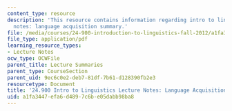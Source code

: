 ```yaml
---
content_type: resource
description: 'This resource contains information regarding intro to linguistics lecture
  notes: language acquisition summary.'
file: /media/courses/24-900-introduction-to-linguistics-fall-2012/a1fa3447efa6d4897c6be05dabb98ba8_MIT24_900F12_LanguagAcqsum.pdf
file_type: application/pdf
learning_resource_types:
- Lecture Notes
ocw_type: OCWFile
parent_title: Lecture Summaries
parent_type: CourseSection
parent_uid: 9ec6c0e2-deb7-81df-7b61-d128390fb2e3
resourcetype: Document
title: '24.900 Intro to Linguistics Lecture Notes: Language Acquisition Summary'
uid: a1fa3447-efa6-d489-7c6b-e05dabb98ba8
---
```

